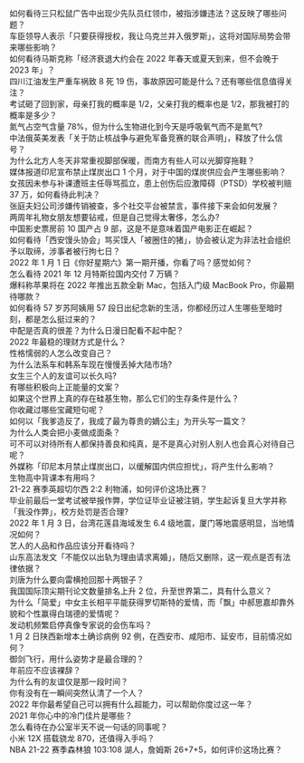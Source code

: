 如何看待三只松鼠广告中出现少先队员红领巾，被指涉嫌违法？这反映了哪些问题？  
车臣领导人表示「只要获得授权，我让乌克兰并入俄罗斯」，这将对国际局势会带来哪些影响？  
如何看待马斯克称「经济衰退大约会在 2022 年春天或夏天到来，但不会晚于 2023 年」？  
四川江油发生严重车祸致 8 死 19 伤，事故原因可能是什么？还有哪些信息值得关注？  
考试砸了回到家，母亲打我的概率是 1/2，父亲打我的概率也是 1/2，那我被打的概率是多少？  
氮气占空气含量 78%，但为什么生物进化到今天是呼吸氧气而不是氮气?  
中法俄英美发表「关于防止核战争与避免军备竞赛的联合声明」，释放了什么信号？  
为什么北方人冬天非常重视脚部保暖，而南方有些人可以光脚穿拖鞋？  
媒体报道印尼宣布禁止煤炭出口 1 个月，对于中国的煤炭供应会产生哪些影响？  
女孩因未参与补课遭班主任辱骂孤立，患上创伤后应激障碍（PTSD）学校被判赔 37 万，如何看待此判决？  
张庭夫妇公司涉嫌传销被查，多个社交平台被禁言，事件接下来会如何发展？  
两周年礼物女朋友想要钻戒，但是自己觉得太奢侈，怎么办?  
中国影史票房前 10 国产占 9 部，这是不是意味着国产电影正在崛起？  
如何看待「西安馒头协会」骂买馍人「被圈住的猪」，协会被认定为非法社会组织予以取缔，涉事者被行拘七日？  
2022 年 1 月 1 日《你好星期六》第一期开播，你看了吗？感觉如何？  
怎么看待 2021 年 12 月特斯拉国内交付 7 万辆？  
爆料称苹果将在 2022 年推出五款全新 Mac，包括入门级 MacBook Pro，你最期待哪款？  
如何看待 57 岁苏阿姨用 57 段日出纪念新的生活，你都经历过人生哪些至暗时刻，都是怎么挺过来的？  
中配是否真的很差？为什么日漫日配看不起中配？  
2022 年最稳的理财方式是什么？  
性格懦弱的人怎么改变自己？  
为什么法系车和韩系车现在慢慢丢掉大陆市场?  
女生三个人的友谊可以长久吗?  
有哪些积极向上正能量的文案？  
如果这个世界上真的存在硅基生物，那么它们的生存条件是什么？  
你收藏过哪些宝藏短句呢？  
如何以「我爹造反了，我成了最为尊贵的嫡公主」为开头写一篇文？  
为什么人类会把小麦做成面条？  
可不可以对待所有人都保持善良和纯真，是不是真心对别人别人也会真心对待自己呢？  
外媒称「印尼本月禁止煤炭出口，以缓解国内供应担忧」，将产生什么影响？  
生物高中背课本有用吗？  
21-22 赛季英超切尔西 2:2 利物浦，如何评价这场比赛？  
毕业前最后一堂考试被举报作弊，学位证毕业证被注销，学生起诉复旦大学并称「我没作弊」，校方处罚是否合理?  
2022 年 1 月 3 日，台湾花莲县海域发生 6.4 级地震，厦门等地震感明显，当地情况如何？  
艺人的人品和作品应该分开看待吗？  
山东高法发文「不能仅以出轨为理由请求离婚」，随后又删除，这一观点是否有法律依据？  
刘唐为什么要向雷横抢回那十两银子？  
我国国际顶尖期刊论文数量排名上升 2 位，升至世界第二，具有什么意义？  
为什么「简爱」中女主长相平平能获得罗切斯特的爱情，而「飘」中郝思嘉却靠外貌和个性赢得白瑞德的爱情呢？  
发动机频繁启停真像专家说的会伤车吗？  
1 月 2 日陕西新增本土确诊病例 92 例，在西安市、咸阳市、延安市，目前情况如何？  
御剑飞行，用什么姿势才是最合理的？  
年前应不应该裸辞？  
为什么有的友谊仅是那一段时间？  
你有没有在一瞬间突然认清了一个人？  
2022 年你最希望自己可以拥有什么超能力，可以帮助你度过这一年？  
2021 年你心中的冷门佳片是哪些？  
怎么看待在办公室半天不说一句话的同事呢？  
小米 12X 搭载骁龙 870，还值得入手吗？  
NBA 21-22 赛季森林狼 103:108 湖人，詹姆斯 26+7+5，如何评价这场比赛？  
